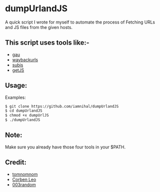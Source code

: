# dumpUrlandJS
A quick script I wrote for myself to automate the process of Fetching URLs and JS files from the given hosts.

## This script uses tools like:-
- [gau](https://github.com/lc/gau)
- [waybackurls](https://github.com/tomnomnom/waybackurls)
- [subjs](https://github.com/lc/subjs)
- [getJS](https://github.com/003random/getJS)

## Usage:
Examples:
```bash
$ git clone https://github.com/iamnihal/dumpUrlandJS
$ cd dumpUrlandJS
$ chmod +x dumpUrlJS
$ ./dumpUrlandJS
```
## Note:
Make sure you already have those four tools in your $PATH.

## Credit:
- [tomnomnom](https://github.com/tomnomnom)
- [Corben Leo](https://github.com/lc)
- [003random](https://github.com/003random)
